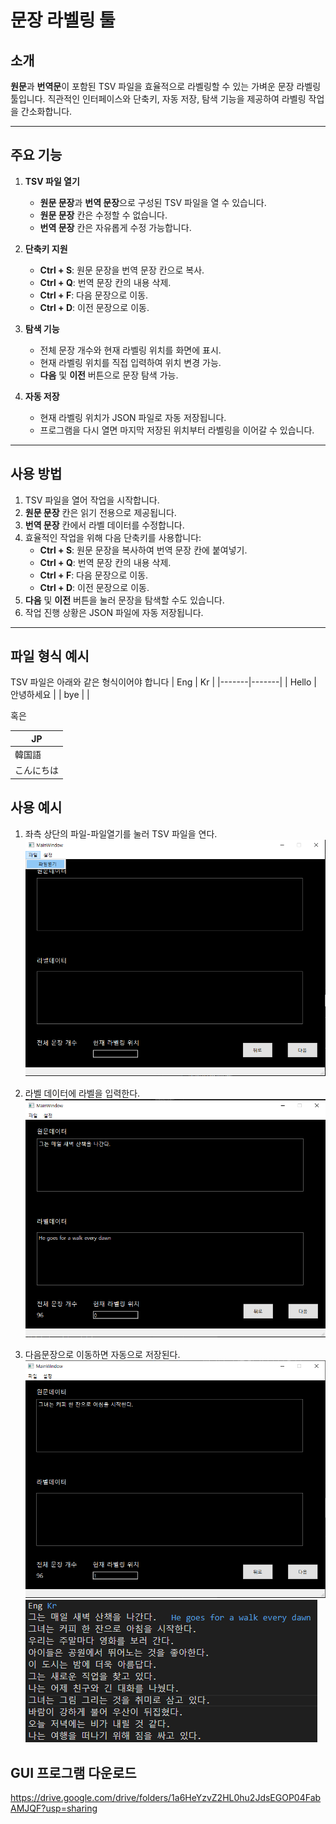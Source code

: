 # 문장 라벨링 툴

## 소개
**원문**과 **번역문**이 포함된 TSV 파일을 효율적으로 라벨링할 수 있는 가벼운 문장 라벨링 툴입니다. 직관적인 인터페이스와 단축키, 자동 저장, 탐색 기능을 제공하여 라벨링 작업을 간소화합니다.

---

## 주요 기능
1. **TSV 파일 열기**  
   - **원문 문장**과 **번역 문장**으로 구성된 TSV 파일을 열 수 있습니다.
   - **원문 문장** 칸은 수정할 수 없습니다.
   - **번역 문장** 칸은 자유롭게 수정 가능합니다.

2. **단축키 지원**  
   - **Ctrl + S**: 원문 문장을 번역 문장 칸으로 복사.
   - **Ctrl + Q**: 번역 문장 칸의 내용 삭제.
   - **Ctrl + F**: 다음 문장으로 이동.
   - **Ctrl + D**: 이전 문장으로 이동.

3. **탐색 기능**  
   - 전체 문장 개수와 현재 라벨링 위치를 화면에 표시.
   - 현재 라벨링 위치를 직접 입력하여 위치 변경 가능.
   - **다음** 및 **이전** 버튼으로 문장 탐색 가능.

4. **자동 저장**  
   - 현재 라벨링 위치가 JSON 파일로 자동 저장됩니다.
   - 프로그램을 다시 열면 마지막 저장된 위치부터 라벨링을 이어갈 수 있습니다.

---

## 사용 방법
1. TSV 파일을 열어 작업을 시작합니다.
2. **원문 문장** 칸은 읽기 전용으로 제공됩니다.
3. **번역 문장** 칸에서 라벨 데이터를 수정합니다.
4. 효율적인 작업을 위해 다음 단축키를 사용합니다:
   - **Ctrl + S**: 원문 문장을 복사하여 번역 문장 칸에 붙여넣기.
   - **Ctrl + Q**: 번역 문장 칸의 내용 삭제.
   - **Ctrl + F**: 다음 문장으로 이동.
   - **Ctrl + D**: 이전 문장으로 이동.
5. **다음** 및 **이전** 버튼을 눌러 문장을 탐색할 수도 있습니다.
6. 작업 진행 상황은 JSON 파일에 자동 저장됩니다.

---

## 파일 형식 예시
TSV 파일은 아래와 같은 형식이어야 합니다
| Eng   | Kr    |
|-------|-------|
| Hello | 안녕하세요 |
| bye   |  |

혹은

| JP   |
|------|
| 韓国語 |
| こんにちは  |

## 사용 예시
1. 좌측 상단의 파일-파일열기를 눌러 TSV 파일을 연다.
   ![이미지 설명](imgs/image2.png)

2. 라벨 데이터에 라벨을 입력한다.
   ![이미지 설명](imgs/image3.png)

3. 다음문장으로 이동하면 자동으로 저장된다.
   ![이미지 설명](imgs/image4.png)
   ![이미지 설명](imgs/image5.png)

## GUI 프로그램 다운로드
<a>https://drive.google.com/drive/folders/1a6HeYzvZ2HL0hu2JdsEGOP04FabAMJQF?usp=sharing</a>